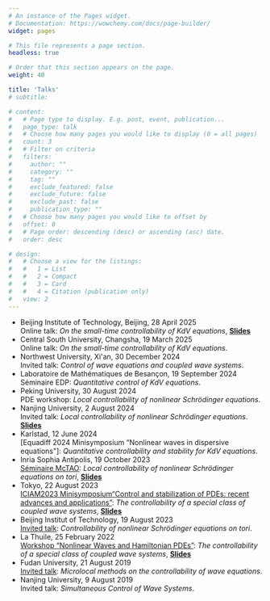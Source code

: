 ```yaml
---
# An instance of the Pages widget.
# Documentation: https://wowchemy.com/docs/page-builder/
widget: pages

# This file represents a page section.
headless: true

# Order that this section appears on the page.
weight: 40

title: 'Talks'
# subtitle:

# content:
#   # Page type to display. E.g. post, event, publication...
#   page_type: talk
#   # Choose how many pages you would like to display (0 = all pages)
#   count: 3
#   # Filter on criteria
#   filters:
#     author: ""
#     category: ""
#     tag: ""
#     exclude_featured: false
#     exclude_future: false
#     exclude_past: false
#     publication_type: ""
#   # Choose how many pages you would like to offset by
#   offset: 0
#   # Page order: descending (desc) or ascending (asc) date.
#   order: desc

# design:
#   # Choose a view for the listings:
#   #   1 = List
#   #   2 = Compact
#   #   3 = Card
#   #   4 = Citation (publication only)
#   view: 2
---
```


- Beijing Institute of Technology, Beijing, 28 April 2025\
  Online talk: *On the small-time controllability of KdV equations*,
  [**Slides**](media/kdv-bit.pdf)
- Central South University, Changsha, 19 March 2025\
  Online talk: *On the small-time controllability of KdV equations*.
- Northwest University, Xi'an, 30 December 2024\
  Invited talk: *Control of wave equations and coupled wave systems*.
- Laboratoire de Mathématiques de Besançon, 19 September 2024\
  Séminaire EDP: *Quantitative control of KdV equations*.
- Peking University, 30 August 2024\
  PDE workshop: *Local controllability of nonlinear Schrödinger equations*.
- Nanjing University, 2 August 2024\
  Invited talk: *Local controllability of nonlinear Schrödinger equations*.
  [**Slides**](media/nanjingslides.pdf)
- Karlstad, 12 June 2024\
  [Equadiff 2024 Minisymposium “Nonlinear waves in dispersive equations"]: *Quantitative
controllability and stability for KdV equations*.
- Inria Sophia Antipolis, 19 October 2023\
  [Séminaire McTAO](https://team.inria.fr/mctao/seminaire-mctao-jingrui-niu-ljll-sorbonne-universite-19-octobre-2023/): *Local controllability of nonlinear Schrödinger equations on tori*, [**Slides**](media/mctaoslides.pdf)
- Tokyo, 22 August 2023\
  [ICIAM2023 Minisymposium“Control and stabilization of PDEs: recent advances and applications”](https://iciam2023.org/registered_data?id=00854): *The controllability of a special class of coupled wave systems*, [**Slides**](media/iciam.pdf)
- Beijing Institut of Technology, 19 August 2023\
  [Invited talk](https://math.bit.edu.cn/docs/2023-08/c9d73b2acd5343d1aaa8efa3835ebd3f.pdf): *Controllability of nonlinear Schrödinger equations on tori*.
- La Thuile, 25 February 2022\
  [Workshop “Nonlinear Waves and Hamiltonian PDEs”](https://anadel.math.cnrs.fr/workshops-and-conferences/lathuile2022/): *The controllability of a special class of coupled wave systems*, [**Slides**](media/lathuile.pdf)
- Fudan University, 21 August 2019\
  [Invited talk](https://math.fudan.edu.cn/37/d0/c30472a407504/page.htm):  *Microlocal methods on the controllability of wave equations*.
- Nanjing University, 9 August 2019\
  Invited talk: *Simultaneous Control of Wave Systems*.

